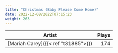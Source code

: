 ```yaml
---
title: "Christmas (Baby Please Come Home)"
date: 2022-12-08/2022T07:15:23
weight: 263
---
```




 Artist | Plays 
----- | -----:
[Mariah Carey]({{< ref "t31885">}}) | 174
